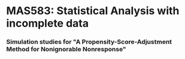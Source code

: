 # MAS583: Statistical Analysis with incomplete data


### Simulation studies for "A Propensity-Score-Adjustment Method for Nonignorable Nonresponse"
